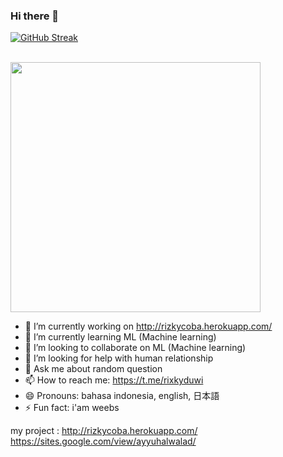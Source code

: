 ### Hi there 👋
[![GitHub Streak](https://github-readme-streak-stats.herokuapp.com/?user=rixkyduwi)](https://git.io/streak-stats)

<br>
<img src="https://github-readme-stats.vercel.app/api?username=rixkyduwi&show_icons=true&theme=ADD_THEME_HERE" width="400"><br>

- 🔭 I’m currently working on http://rizkycoba.herokuapp.com/  
- 🌱 I’m currently learning ML (Machine learning)
- 👯 I’m looking to collaborate on ML (Machine learning)
- 🤔 I’m looking for help with human relationship
- 💬 Ask me about random question
- 📫 How to reach me: https://t.me/rixkyduwi
- 😄 Pronouns: bahasa indonesia, english, 日本語 
- ⚡ Fun fact: i'am weebs 

my project :
http://rizkycoba.herokuapp.com/ 
https://sites.google.com/view/ayyuhalwalad/

